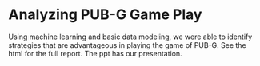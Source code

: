 # Analyzing PUB-G Game Play

Using machine learning and basic data modeling, we were able to identify strategies that are advantageous in playing the game of PUB-G.
See the html for the full report. The ppt has our presentation.

